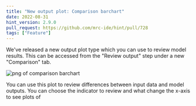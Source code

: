```yaml
---
title: "New output plot: Comparison barchart"
date: 2022-08-31
hint_version: 2.9.0
pull_request: https://github.com/mrc-ide/hint/pull/728
tags: ["Feature"]
---
```


We've released a new output plot type which you can use to review model results. This can be accessed from the "Review output" step under a new "Comparison" tab.

![png of comparison barchart](/naomi-news/img/comparison-barchart.png)

You can use this plot to review differences between input data and model outputs. You can choose the indicator to review and what change the x-axis to see plots of
